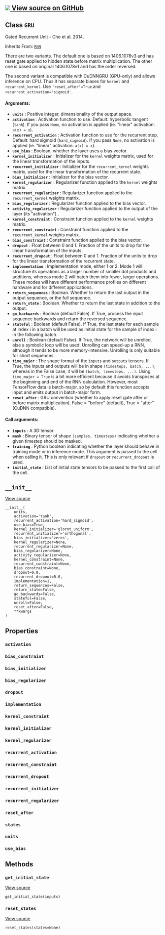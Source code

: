[ ![](https://tensorflow.google.cn/images/GitHub-Mark-32px.png) View source on
GitHub
](https://github.com/tensorflow/tensorflow/blob/r2.0/tensorflow/python/keras/layers/recurrent.py#L1766-L2039)  
---  
  
## Class `GRU`

Gated Recurrent Unit - Cho et al. 2014.

Inherits From:
[`RNN`](https://tensorflow.google.cn/api_docs/python/tf/keras/layers/RNN)

There are two variants. The default one is based on 1406.1078v3 and has reset
gate applied to hidden state before matrix multiplication. The other one is
based on original 1406.1078v1 and has the order reversed.

The second variant is compatible with CuDNNGRU (GPU-only) and allows inference
on CPU. Thus it has separate biases for `kernel` and `recurrent_kernel`. Use
`'reset_after'=True` and `recurrent_activation='sigmoid'`.

#### Arguments:

  * **`units`** : Positive integer, dimensionality of the output space.
  * **`activation`** : Activation function to use. Default: hyperbolic tangent (`tanh`). If you pass `None`, no activation is applied (ie. "linear" activation: `a(x) = x`).
  * **`recurrent_activation`** : Activation function to use for the recurrent step. Default: hard sigmoid (`hard_sigmoid`). If you pass `None`, no activation is applied (ie. "linear" activation: `a(x) = x`).
  * **`use_bias`** : Boolean, whether the layer uses a bias vector.
  * **`kernel_initializer`** : Initializer for the `kernel` weights matrix, used for the linear transformation of the inputs.
  * **`recurrent_initializer`** : Initializer for the `recurrent_kernel` weights matrix, used for the linear transformation of the recurrent state.
  * **`bias_initializer`** : Initializer for the bias vector.
  * **`kernel_regularizer`** : Regularizer function applied to the `kernel` weights matrix.
  * **`recurrent_regularizer`** : Regularizer function applied to the `recurrent_kernel` weights matrix.
  * **`bias_regularizer`** : Regularizer function applied to the bias vector.
  * **`activity_regularizer`** : Regularizer function applied to the output of the layer (its "activation")..
  * **`kernel_constraint`** : Constraint function applied to the `kernel` weights matrix.
  * **`recurrent_constraint`** : Constraint function applied to the `recurrent_kernel` weights matrix.
  * **`bias_constraint`** : Constraint function applied to the bias vector.
  * **`dropout`** : Float between 0 and 1. Fraction of the units to drop for the linear transformation of the inputs.
  * **`recurrent_dropout`** : Float between 0 and 1. Fraction of the units to drop for the linear transformation of the recurrent state.
  * **`implementation`** : Implementation mode, either 1 or 2. Mode 1 will structure its operations as a larger number of smaller dot products and additions, whereas mode 2 will batch them into fewer, larger operations. These modes will have different performance profiles on different hardware and for different applications.
  * **`return_sequences`** : Boolean. Whether to return the last output in the output sequence, or the full sequence.
  * **`return_state`** : Boolean. Whether to return the last state in addition to the output.
  * **`go_backwards`** : Boolean (default False). If True, process the input sequence backwards and return the reversed sequence.
  * **`stateful`** : Boolean (default False). If True, the last state for each sample at index i in a batch will be used as initial state for the sample of index i in the following batch.
  * **`unroll`** : Boolean (default False). If True, the network will be unrolled, else a symbolic loop will be used. Unrolling can speed-up a RNN, although it tends to be more memory-intensive. Unrolling is only suitable for short sequences.
  * **`time_major`** : The shape format of the `inputs` and `outputs` tensors. If True, the inputs and outputs will be in shape `(timesteps, batch, ...)`, whereas in the False case, it will be `(batch, timesteps, ...)`. Using `time_major = True` is a bit more efficient because it avoids transposes at the beginning and end of the RNN calculation. However, most TensorFlow data is batch-major, so by default this function accepts input and emits output in batch-major form. 
  * **`reset_after`** : GRU convention (whether to apply reset gate after or before matrix multiplication). False = "before" (default), True = "after" (CuDNN compatible).

#### Call arguments:

  * **`inputs`** : A 3D tensor.
  * **`mask`** : Binary tensor of shape `(samples, timesteps)` indicating whether a given timestep should be masked.
  * **`training`** : Python boolean indicating whether the layer should behave in training mode or in inference mode. This argument is passed to the cell when calling it. This is only relevant if `dropout` or `recurrent_dropout` is used.
  * **`initial_state`** : List of initial state tensors to be passed to the first call of the cell.

## `__init__`

[View
source](https://github.com/tensorflow/tensorflow/blob/r2.0/tensorflow/python/keras/layers/recurrent.py#L1859-L1916)

    
    
    __init__(
        units,
        activation='tanh',
        recurrent_activation='hard_sigmoid',
        use_bias=True,
        kernel_initializer='glorot_uniform',
        recurrent_initializer='orthogonal',
        bias_initializer='zeros',
        kernel_regularizer=None,
        recurrent_regularizer=None,
        bias_regularizer=None,
        activity_regularizer=None,
        kernel_constraint=None,
        recurrent_constraint=None,
        bias_constraint=None,
        dropout=0.0,
        recurrent_dropout=0.0,
        implementation=1,
        return_sequences=False,
        return_state=False,
        go_backwards=False,
        stateful=False,
        unroll=False,
        reset_after=False,
        **kwargs
    )
    

## Properties

### `activation`

### `bias_constraint`

### `bias_initializer`

### `bias_regularizer`

### `dropout`

### `implementation`

### `kernel_constraint`

### `kernel_initializer`

### `kernel_regularizer`

### `recurrent_activation`

### `recurrent_constraint`

### `recurrent_dropout`

### `recurrent_initializer`

### `recurrent_regularizer`

### `reset_after`

### `states`

### `units`

### `use_bias`

## Methods

### `get_initial_state`

[View
source](https://github.com/tensorflow/tensorflow/blob/r2.0/tensorflow/python/keras/layers/recurrent.py#L593-L614)

    
    
    get_initial_state(inputs)
    

### `reset_states`

[View
source](https://github.com/tensorflow/tensorflow/blob/r2.0/tensorflow/python/keras/layers/recurrent.py#L806-L858)

    
    
    reset_states(states=None)
    

